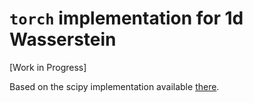 `torch` implementation for 1d Wasserstein
===

[Work in Progress]

Based on the scipy implementation available [there](https://docs.scipy.org/doc/scipy/reference/generated/scipy.stats.wasserstein_distance.html).